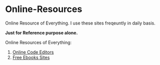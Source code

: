 # Online-Resources
Online Resource of Everything.
I use these sites freqeuntly in daily basis.

**Just for Reference purpose alone.**

Online Resources of Everything:

1. [Online Code Editors](https://github.com/lttesp/Online-Resources/blob/master/code%20editors.md)                                                                  
2. [Free Ebooks Sites](https://github.com/lttesp/Online-Resources/blob/master/free%20Ebooks.md)                                                   